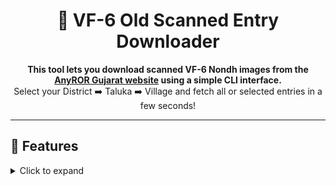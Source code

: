 <h1 align="center">🧾 VF-6 Old Scanned Entry Downloader</h1>

<p align="center">
  <b>This tool lets you download scanned VF-6 Nondh images from the <a href="https://anyror.gujarat.gov.in/">AnyROR Gujarat website</a> using a simple CLI interface.</b><br>
  Select your District ➡️ Taluka ➡️ Village and fetch all or selected entries in a few seconds!
</p>

---

## 🚀 Features

<details>
  <summary>Click to expand</summary>

- ✅ **Command-line interface** for selecting:
  - District
  - Taluka
  - Village
- ✅ **Supports 3 types of Nondh downloads:**
  - All available (`0`)
  - Range (`e.g. 15-25`)
  - Specific list (`e.g. 12,15,17`)
- ✅ **Asynchronous check** to find the highest Nondh number quickly
- ✅ **Skips already downloaded** image files
- ✅ **Organizes images** in folder format:
  old-vf6/&lt;District&gt;/&lt;Taluka&gt;/&lt;Village&gt;/&lt;nondh_page&gt;.jpg


<details>
---

## 📦 Installation

<details>
<summary>Click to expand</summary>

```bash
# Clone the repository
git clone https://github.com/your-username/GJ_anyror_update.git
cd GJ_anyror_update

# Install required Python packages
pip install -r requirements.txt
</details>

🐍 Usage
<details> <summary>Click to expand</summary>
bash
Copy
Edit
python3 anyror_old-vf6_downloader.py
🧭 Follow the on-screen prompts:

Select District

Select Taluka

Select Village

Enter Nondh numbers:

0 → All available

15-30 → Range

12,17,19 → Specific list

</details>
📁 Output Folder Structure
<details> <summary>Click to expand</summary>
Downloaded image files are stored as:

markdown
Copy
Edit
old-vf6/
└── District/
    └── Taluka/
        └── Village/
            ├── 15_1.jpg
            ├── 15_2.jpg
            ├── 16_1.jpg
            └── ...
</details>
🧠 Notes
<details> <summary>Click to expand</summary>
Uses raw JSON from:
📄 GJ_anyror_village_data.json

No CAPTCHA or login required

No modification of server data — 100% read-only

</details>
✅ License
This project is licensed under the MIT License.
